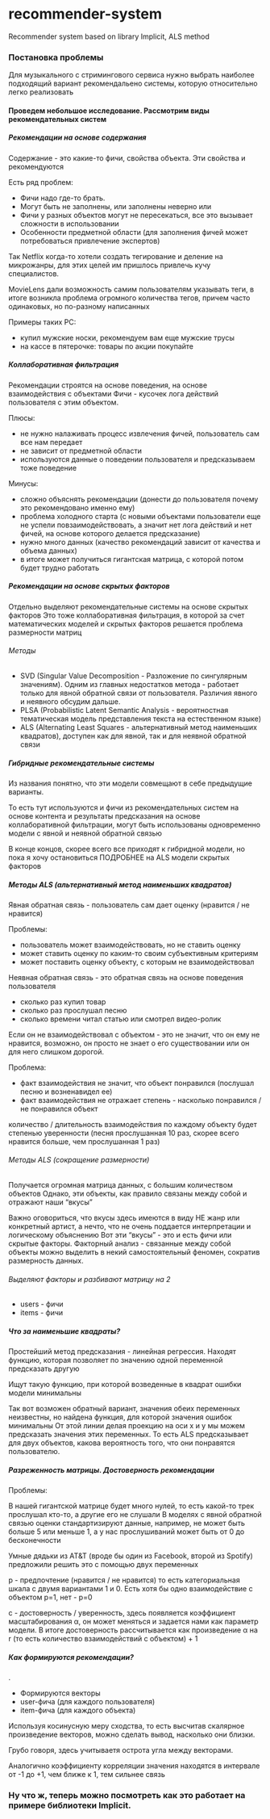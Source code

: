 # recommender-system
Recommender system based on library Implicit, ALS method

### Постановка проблемы 

Для музыкального с стримингового сервиса нужно выбрать наиболее подходящий вариант рекомендальено системы, которую относительно легко реализовать

#### Проведем небольшое исследование. Рассмотрим виды рекомендательных систем

##### Рекомендации на основе содержания

Содержание - это какие-то фичи, свойства объекта. Эти свойства и рекомендуются

Есть ряд проблем: 

* Фичи надо где-то брать. 
* Могут быть не заполнены, или заполнены неверно или 
* Фичи у разных объектов могут не пересекаться, все это вызывает сложности в использовании
* Особенности предметной области (для заполнения фичей может потребоваться привлечение экспертов)

Так Netflix когда-то хотели создать тегирование и деление на микрожанры, для этих целей им пришлось привлечь кучу специалистов. 

MovieLens дали возможность самим пользователям указывать теги, в итоге возникла проблема огромного количества тегов, причем часто одинаковых, но по-разному написанных

Примеры таких РС: 
* купил мужские носки, рекомендуем вам еще мужские трусы
* на кассе в пятерочке: товары по акции покупайте 

##### Коллаборативная фильтрация

Рекомендации строятся на основе поведения, на основе взаимодействия с объектами 
Фичи - кусочек лога действий пользователя с этим объектом. 

Плюсы:
* не нужно налаживать процесс извлечения фичей, пользователь сам все нам передает 
* не зависит от предметной области 
* используются данные о поведении пользователя и предсказываем тоже поведение

Минусы:
* сложно объяснять рекомендации (донести до пользователя почему это рекомендовано именно ему)
* проблема холодного старта (с новыми объектами пользователи еще не успели повзаимодействовать, а значит нет лога действий и нет фичей, на основе которого делается предсказание)
* нужно много данных (качество рекомендаций зависит от качества и объема данных)
* в итоге может получиться гигантская матрица, с которой потом будет трудно работать

##### Рекомендации на основе скрытых факторов

Отдельно выделяют рекомендательные системы на основе скрытых факторов
Это тоже коллаборативная фильтрация, в которой за счет математических моделей и скрытых факторов решается проблема размерности матриц

###### Методы 

* SVD (Singular Value Decomposition - Разложение по сингулярным значениям). Одним из главных недостатков метода - работает только для явной обратной связи от пользователя. Различия явного и неявного обсудим дальше. 
* PLSA (Probabilistic Latent Semantic Analysis - вероятностная тематическая модель представления текста на естественном языке)
* ALS (Alternating Least Squares - альтернативный метод наименьших квадратов), доступен как для явной, так и для неявной обратной связи

##### Гибридные рекомендательные системы

Из названия понятно, что эти модели совмещают в себе предыдущие варианты. 

То есть тут используются и фичи из рекомендательных систем на основе контента и результаты предсказания на основе коллаборативной фильтрации, могут быть использованы одновременно модели с явной и неявной обратной связью

В конце концов, скорее всего все приходят к гибридной модели, но пока я хочу остановиться ПОДРОБНЕЕ на ALS модели скрытых факторов 

##### Методы ALS (альтернативный метод наименьших квадратов)

Явная обратная связь - пользователь сам дает оценку (нравится / не нравится)

Проблемы:
* пользователь может взаимодействовать, но не ставить оценку 
* может ставить оценку по каким-то своим субъективным критериям
* может поставить оценку объекту, с которым не взаимодействовал

Неявная обратная связь - это обратная связь на основе поведения пользователя 

* сколько раз купил товар
* сколько раз прослушал песню
* сколько времени читал статью или смотрел видео-ролик

Если он не взаимодействовал с объектом - это не значит, что он ему не нравится, возможно, он просто не знает о его существовании или он для него слишком дорогой. 

Проблема:
* факт взаимодействия не значит, что объект понравился (послушал песню и возненавидел ее)
* факт взаимодействия не отражает степень -  насколько понравился / не понравился объект

количество / длительность взаимодействия по каждому объекту будет степенью уверенности (песня прослушанная 10 раз, скорее всего нравится больше, чем прослушанная 1 раз) 

###### Методы ALS (сокращение размерности)

Получается огромная матрица данных, с большим количеством объектов
Однако, эти объекты, как правило связаны между собой и отражают наши “вкусы” 

Важно оговориться, что вкусы здесь имеются в виду НЕ жанр или конкретный артист, а нечто, что не очень поддается интерпретации и логическому объяснению
Вот эти “вкусы” - это и есть фичи или скрытые факторы. 
Факторный анализ - связанные между собой объекты можно выделить в некий самостоятельный феномен, сократив размерность данных. 

###### Выделяют факторы и разбивают матрицу на 2
* users - фичи
* items - фичи

##### Что за наименьшие квадраты?

Простейший метод предсказания - линейная регрессия. 
Находят функцию, которая позволяет по значению одной переменной предсказать другую 

Ищут такую функцию, при которой  возведенные в квадрат ошибки модели минимальны

Так вот возможен обратный вариант, значения обеих переменных неизвестны, но найдена функция, для которой значения ошибок минимальны
От этой линии делая проекцию на оси x и y мы можем предсказать значения этих переменных. 
То есть ALS предсказывает для двух объектов, какова вероятность того, что они понравятся пользователю. 

##### Разреженность матрицы. Достоверность рекомендации

Проблемы:

В нашей гигантской матрице будет много нулей, то есть какой-то трек прослушал кто-то, а другие его не слушали
В моделях с явной обратной связью оценки стандартизируют данные, например, не может быть больше 5 или меньше 1, а у нас прослушиваний может быть от 0 до бесконечности

Умные дядьки из AT&T (вроде бы один из Facebook, второй из Spotify) предложили решить это с помощью двух переменных

p - предпочтение (нравится / не нравится) то есть категориальная шкала с двумя вариантами 1 и 0. Есть хотя бы одно взаимодействие с объектом p=1, нет - p=0

c - достоверность / уверенность, здесь появляется коэффициент масштабирования α, он может меняться и задается нами как параметр модели. В итоге достоверность рассчитывается как произведение α на r (то есть количество взаимодействий с объектом) + 1 

##### Как формируются рекомендации?
.
* Формируются векторы 
* user-фича (для каждого пользователя)
* item-фича (для каждого объекта) 

Используя косинусную меру сходства, то есть высчитав скалярное произведение векторов, можно сделать вывод, насколько они близки. 

Грубо говоря, здесь учитываетя острота угла между векторами. 

Аналогично коэффициенту корреляции значения находятся в интервале от -1 до +1, чем ближе к 1, тем сильнее связь

### Ну что ж, теперь можно посмотреть как это работает на примере библиотеки Implicit. 
